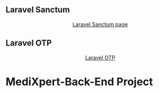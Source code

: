 
## Laravel Sanctum
<p align="center"><a href="https://laravel.com/docs/10.x/sanctum">Laravel Sanctum page</a></p>


## Laravel OTP
<p align="center">
<a href="https://github.com/ichtrojan/laravel-otp">Laravel OTP </a>
</p>


# MediXpert-Back-End Project
